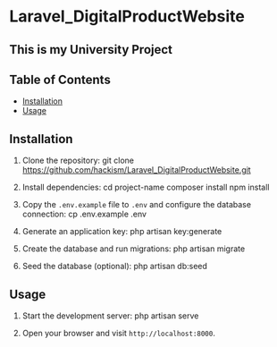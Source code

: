 # Laravel_DigitalProductWebsite
## This is my University Project

## Table of Contents

- [Installation](#installation)
- [Usage](#usage)

## Installation

1. Clone the repository:
git clone https://github.com/hackism/Laravel_DigitalProductWebsite.git

2. Install dependencies:
cd project-name composer install npm install

3. Copy the `.env.example` file to `.env` and configure the database connection:
cp .env.example .env

4. Generate an application key:
php artisan key:generate

5. Create the database and run migrations:
php artisan migrate

6. Seed the database (optional):
php artisan db:seed

## Usage

1. Start the development server:
php artisan serve

2. Open your browser and visit `http://localhost:8000`.

